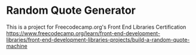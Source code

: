 # Random Quote Generator
This is a project for Freecodecamp.org's Front End Libraries Certification
https://www.freecodecamp.org/learn/front-end-development-libraries/front-end-development-libraries-projects/build-a-random-quote-machine